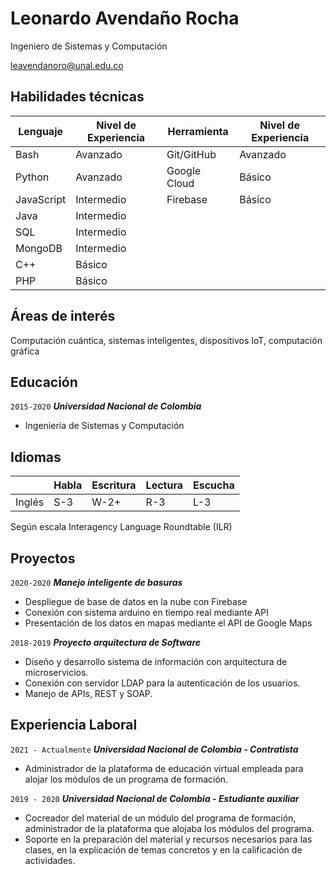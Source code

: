 # Leonardo Avendaño Rocha
Ingeniero de Sistemas y Computación

<div id="webaddress">
<a href="leavendanoro@unal.edu.co">leavendanoro@unal.edu.co</a>
</div>


## Habilidades técnicas

|Lenguaje|Nivel de Experiencia|Herramienta|Nivel de Experiencia|
|-|-|-|-|
|Bash|Avanzado|Git/GitHub|Avanzado
|Python|Avanzado|Google Cloud| Básico
|JavaScript|Intermedio|Firebase|Básico
|Java|Intermedio|
|SQL|Intermedio
|MongoDB|Intermedio
|C++|Básico|
|PHP|Básico|

## Áreas de interés

Computación cuántica, sistemas inteligentes, dispositivos IoT, computación gráfica


## Educación

`2015-2020`
___Universidad Nacional de Colombia___
- Ingeniería de Sistemas y Computación


## Idiomas
||Habla|Escritura|Lectura|Escucha
|-|-|-|-|-|
|Inglés|S-3|W-2+|R-3|L-3|

Según escala Interagency Language Roundtable (ILR)

## Proyectos
`2020-2020`
___Manejo inteligente de basuras___
- Despliegue de base de datos en la nube con Firebase
- Conexión con sistema arduino en tiempo real mediante API
- Presentación de los datos en mapas mediante el API de Google Maps

`2018-2019`
___Proyecto arquitectura de Software___
- Diseño y desarrollo sistema de información con arquitectura de microservicios.
- Conexión con servidor LDAP para la autenticación de los usuarios.
- Manejo de APIs, REST y SOAP.
## Experiencia Laboral

`2021 - Actualmente`
___Universidad Nacional de Colombia - Contratista___
- Administrador de la plataforma de educación virtual empleada para alojar los módulos de un programa de formación.

`2019 - 2020`
___Universidad Nacional de Colombia - Estudiante auxiliar___
- Cocreador del material de un módulo del programa de formación, administrador de la plataforma que alojaba los módulos del programa.
- Soporte en la preparación del material y recursos necesarios para las clases, en la explicación de temas concretos y en la calificación de actividades.
